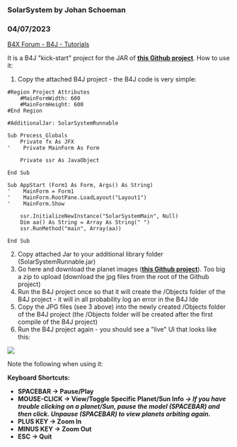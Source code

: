 ### SolarSystem by Johan Schoeman
### 04/07/2023
[B4X Forum - B4J - Tutorials](https://www.b4x.com/android/forum/threads/147297/)

It is a B4J "kick-start" project for the JAR of [**this Github project**](https://github.com/gkolli/solarSystem). How to use it:  
1. Copy the attached B4J project - the B4J code is very simple:  

```B4X
#Region Project Attributes  
    #MainFormWidth: 600  
    #MainFormHeight: 600  
#End Region  
  
#AdditionalJar: SolarSystemRunnable  
  
Sub Process_Globals  
    Private fx As JFX  
'    Private MainForm As Form  
  
    Private ssr As JavaObject  
  
End Sub  
  
Sub AppStart (Form1 As Form, Args() As String)  
'    MainForm = Form1  
'    MainForm.RootPane.LoadLayout("Layout1")  
'    MainForm.Show  
      
    ssr.InitializeNewInstance("SolarSystemMain", Null)  
    Dim aa() As String = Array As String(" ")  
    ssr.RunMethod("main", Array(aa))  
  
End Sub
```

  
  
2. Copy attached Jar to your additional library folder (SolarSystemRunnable.jar)  
3. Go here and download the planet images ([**this Github project**](https://github.com/gkolli/solarSystem)). Too big a zip to upload (download the jpg files from the root of the Github project)  
4. Run the B4J project once so that it will create the /Objects folder of the B4J project - it will in all probability log an error in the B4J Ide  
5. Copy the JPG files (see 3 above) into the newly created /Objects folder of the B4J project (the /Objects folder will be created after the first compile of the B4J project)  
6. Run the B4J project again - you should see a "live" UI that looks like this:  
  
![](https://www.b4x.com/android/forum/attachments/141057)  
  
Note the following when using it:  
  
**Keyboard Shortcuts:**  

- **SPACEBAR -> Pause/Play**
- **MOUSE-CLICK -> View/Toggle Specific Planet/Sun Info *-> If you have trouble clicking on a planet/Sun, pause the model (SPACEBAR) and then click.* *Unpause (SPACEBAR) to view planets orbiting again.***
- **PLUS KEY -> Zoom In**
- **MINUS KEY -> Zoom Out**
- **ESC -> Quit**